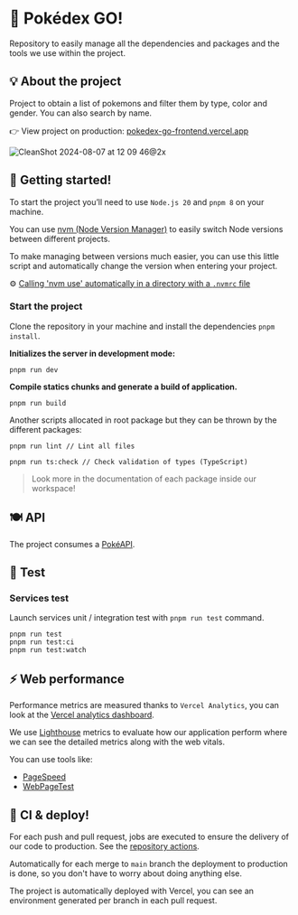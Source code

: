 # 🎱 Pokédex GO!

Repository to easily manage all the dependencies and packages and the tools we use within the project.

## 💡 About the project

Project to obtain a list of pokemons and filter them by type, color and gender. You can also search by name.

👉 View project on production: [pokedex-go-frontend.vercel.app](https://pokedex-go-frontend.vercel.app/)

![CleanShot 2024-08-07 at 12 09 46@2x](https://github.com/user-attachments/assets/01099c0a-9b0d-4ee0-8dc6-a8a6ab37ce97)

## 👋 Getting started!

To start the project you’ll need to use `Node.js 20` and `pnpm 8` on your machine.

You can use [nvm (Node Version Manager)](https://github.com/creationix/nvm) to easily switch Node versions between different projects.

To make managing between versions much easier, you can use this little script and automatically change the version when entering your project.

⚙️ [Calling 'nvm use' automatically in a directory with a `.nvmrc` file](https://gist.github.com/klaufel/9db737b8896f21b533bd0c0d5a612cea#file-zshrc)

### Start the project

Clone the repository in your machine and install the dependencies `pnpm install`.

**Initializes the server in development mode:**

```node
pnpm run dev
```

**Compile statics chunks and generate a build of application.**

```node
pnpm run build
```

Another scripts allocated in root package but they can be thrown by the different packages:

```node
pnpm run lint // Lint all files

pnpm run ts:check // Check validation of types (TypeScript)

```

> Look more in the documentation of each package inside our workspace!

## 🍽️ API

The project consumes a [PokéAPI](https://pokeapi.co/).

## 🧪 Test

### Services test

Launch services unit / integration test with `pnpm run test` command.

```node
pnpm run test
pnpm run test:ci
pnpm run test:watch
```

## ⚡️ Web performance

Performance metrics are measured thanks to `Vercel Analytics`, you can look at the [Vercel analytics dashboard](https://vercel.com/klaufel/recipebook/analytics).

We use [Lighthouse](https://github.com/GoogleChrome/lighthouse) metrics to evaluate how our application perform where we can see the detailed metrics along with the web vitals.

You can use tools like:

- [PageSpeed](https://pagespeed.web.dev/)
- [WebPageTest](https://www.webpagetest.org/)

## 🚀 CI & deploy!

For each push and pull request, jobs are executed to ensure the delivery of our code to production. See the [repository actions](https://github.com/klaufel/pokedex--frontend/actions).

Automatically for each merge to `main` branch the deployment to production is done, so you don't have to worry about doing anything else.

The project is automatically deployed with Vercel, you can see an environment generated per branch in each pull request.
